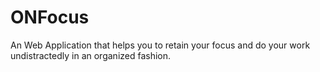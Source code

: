 # ONFocus
An Web Application that helps you to retain your focus and do your work undistractedly in an organized fashion.
